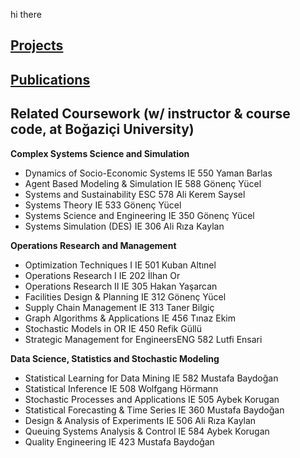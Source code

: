 hi there

## [Projects](https://sanserguz.github.io/projects/) 

## [Publications](https://sanserguz.github.io/publications/) 

## Related Coursework (w/ instructor & course code, at Boğaziçi University)

**Complex Systems Science and Simulation**
- Dynamics of Socio-Economic Systems	IE 550		Yaman Barlas
- Agent Based Modeling & Simulation 	IE 588		Gönenç Yücel
- Systems and Sustainability		    	ESC 578	  Ali Kerem Saysel	
- Systems Theory 		              		IE 533		Gönenç Yücel
- Systems Science and Engineering 		IE 350		Gönenç Yücel
- Systems Simulation (DES)		      	IE 306		Ali Rıza Kaylan

**Operations Research and Management**
- Optimization Techniques I 		  	IE 501		Kuban Altınel 	
- Operations Research I			      	IE 202		İlhan Or 
- Operations Research II 			      IE 305		Hakan Yaşarcan 	
- Facilities Design & Planning 			IE 312		Gönenç Yücel
- Supply Chain Management 			    IE 313		Taner Bilgiç 
- Graph Algorithms & Applications		IE 456		Tınaz Ekim
- Stochastic Models in OR			      IE 450		Refik Güllü
- Strategic Management for EngineersENG 582	Lutfi Ensari

**Data Science, Statistics and Stochastic Modeling**
- Statistical Learning for Data Mining	IE 582		Mustafa Baydoğan	
- Statistical Inference				          IE 508		Wolfgang Hörmann
- Stochastic Processes and Applications IE 505		Aybek Korugan
- Statistical Forecasting & Time Series	IE 360		Mustafa Baydoğan
- Design & Analysis of Experiments		  IE 506		Ali Rıza Kaylan
- Queuing Systems Analysis & Control	  IE 584		Aybek Korugan	
- Quality Engineering				            IE 423		Mustafa Baydoğan	
